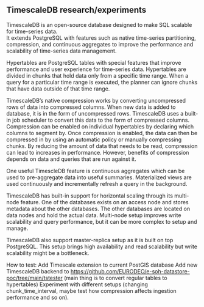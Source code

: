 ## TimescaleDB research/experiments
TimescaleDB is an open-source database designed to make SQL scalable for time-series data.  
It extends PostgreSQL with features such as native time-series partitioning, compression, and continuous aggregates to improve the performance and scalability of time-series data management.

Hypertables are PostgreSQL tables with special features that improve performance and user experience for time-series data. Hypertables are divided in chunks that hold data only from a specific time range. When a query for a particular time range is executed, the planner can ignore chunks that have data outside of that time range.

TimescaleDB’s native compression works by converting uncompressed rows of data into compressed columns. When new data is added to database, it is in the form of uncompressed rows. TimescaleDB uses a built-in job scheduler to convert this data to the form of compressed columns.
Compression can be enabled on individual hypertables by declaring which columns to segment by. Once compression is enabled, the data can then be compressed in by using an automatic policy or manually compressing chunks.
By reducing the amount of data that needs to be read, compression can lead to increases in performance. However, benefits of compression depends on data and queries that are run against it.

One useful TimescleDB feature is continuous aggregates which can be used to pre-aggregate data into useful summaries. Materialized views are used continuously and incrementally refresh a query in the background.

TimescaleDB has built-in support for horizontal scaling through its multi-node feature. One of the databases exists on an access node and stores metadata about the other databases. The other databases are located on data nodes and hold the actual data. Multi-node setup improves write scalability and query performance, but it can be more complex to setup and manage.

TimescaleDB also support master-replica setup as it is built on top PostgreSQL. This setup brings high availability and read scalability but write scalability might be a bottleneck.

How to test:
Add Timescale extension to current PostGIS database
Add new TimescaleDB backend to https://github.com/EURODEO/e-soh-datastore-poc/tree/main/tstester (main thing is to convert regular tables to hypertables) 
Experiment with different setups (changing chunk_time_interval, maybe test how compression affects ingestion performance and so on).

